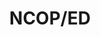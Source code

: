 ---
logo: images/animation/NCOP_ED.jpg
title: NCOP/ED
subTitle: 无STAFF表的06＆09＆小凉宫OP/ED

category: 动画

hasResource: true
downloadList:
  - intro: 06OP
    size: 124.4MB
    link: 
  - intro: 06ED
    size: 55MB
    link:
  - intro: 09OP
    size: 175.9MB
    link: 
  - intro: 09ED
    size: 64.9MB
    link:
  - intro: 小凉宫OP
    size: 44.6MB
    link: 
  - intro: 小凉宫ED
    size: 52.7MB
    link:
  - intro: 云盘 提取码:tz7s
    size: 
    link: https://pan.baidu.com/s/1GZKkoomAZJYevpULaLTUlQ

downloadContent: |
  无STAFF表的06＆09＆小凉宫OP/ED<br><br>
  版权属于:VCB-Studio<br>
  文件地址:https://vcb-s.com/archives/11328
---